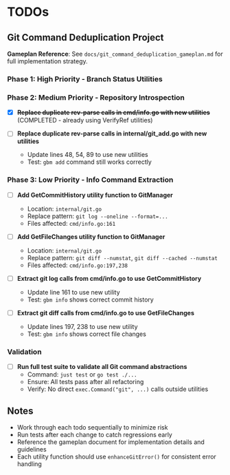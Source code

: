 # TODOs

## Git Command Deduplication Project

**Gameplan Reference**: See `docs/git_command_deduplication_gameplan.md` for full implementation strategy.

### Phase 1: High Priority - Branch Status Utilities






### Phase 2: Medium Priority - Repository Introspection

- [x] **~~Replace duplicate rev-parse calls in cmd/info.go with new utilities~~** (COMPLETED - already using VerifyRef utilities)

- [ ] **Replace duplicate rev-parse calls in internal/git_add.go with new utilities**
  - Update lines 48, 54, 89 to use new utilities
  - Test: `gbm add` command still works correctly

### Phase 3: Low Priority - Info Command Extraction

- [ ] **Add GetCommitHistory utility function to GitManager**
  - Location: `internal/git.go`
  - Replace pattern: `git log --oneline --format=...`
  - Files affected: `cmd/info.go:161`

- [ ] **Add GetFileChanges utility function to GitManager**
  - Location: `internal/git.go`
  - Replace pattern: `git diff --numstat`, `git diff --cached --numstat`
  - Files affected: `cmd/info.go:197,238`

- [ ] **Extract git log calls from cmd/info.go to use GetCommitHistory**
  - Update line 161 to use new utility
  - Test: `gbm info` shows correct commit history

- [ ] **Extract git diff calls from cmd/info.go to use GetFileChanges**
  - Update lines 197, 238 to use new utility
  - Test: `gbm info` shows correct file changes

### Validation

- [ ] **Run full test suite to validate all Git command abstractions**
  - Command: `just test` or `go test ./...`
  - Ensure: All tests pass after all refactoring
  - Verify: No direct `exec.Command("git", ...)` calls outside utilities

## Notes

- Work through each todo sequentially to minimize risk
- Run tests after each change to catch regressions early
- Reference the gameplan document for implementation details and guidelines
- Each utility function should use `enhanceGitError()` for consistent error handling